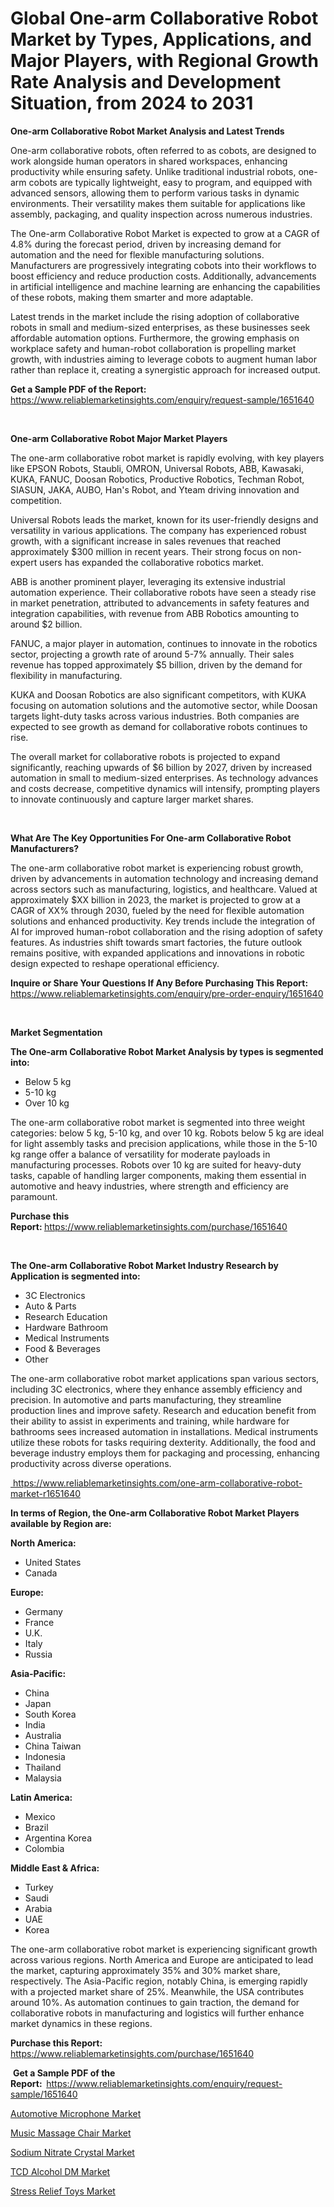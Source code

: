 <p><h1>Global One-arm Collaborative Robot Market by Types, Applications, and Major Players, with Regional Growth Rate Analysis and Development Situation, from 2024 to 2031</h1></p><p><strong>One-arm Collaborative Robot Market Analysis and Latest Trends</strong></p>
<p><p>One-arm collaborative robots, often referred to as cobots, are designed to work alongside human operators in shared workspaces, enhancing productivity while ensuring safety. Unlike traditional industrial robots, one-arm cobots are typically lightweight, easy to program, and equipped with advanced sensors, allowing them to perform various tasks in dynamic environments. Their versatility makes them suitable for applications like assembly, packaging, and quality inspection across numerous industries.</p><p>The One-arm Collaborative Robot Market is expected to grow at a CAGR of 4.8% during the forecast period, driven by increasing demand for automation and the need for flexible manufacturing solutions. Manufacturers are progressively integrating cobots into their workflows to boost efficiency and reduce production costs. Additionally, advancements in artificial intelligence and machine learning are enhancing the capabilities of these robots, making them smarter and more adaptable.</p><p>Latest trends in the market include the rising adoption of collaborative robots in small and medium-sized enterprises, as these businesses seek affordable automation options. Furthermore, the growing emphasis on workplace safety and human-robot collaboration is propelling market growth, with industries aiming to leverage cobots to augment human labor rather than replace it, creating a synergistic approach for increased output.</p></p>
<p><strong>Get a Sample PDF of the Report:&nbsp;</strong> <a href="https://www.reliablemarketinsights.com/enquiry/request-sample/1651640?utm_campaign=1331&utm_medium=2&utm_source=Github&utm_content=ia&utm_term=26092024&utm_id=one-arm-collaborative-robot">https://www.reliablemarketinsights.com/enquiry/request-sample/1651640</a></p>
<p>&nbsp;</p>
<p><strong>One-arm Collaborative Robot Major Market Players</strong></p>
<p><p>The one-arm collaborative robot market is rapidly evolving, with key players like EPSON Robots, Staubli, OMRON, Universal Robots, ABB, Kawasaki, KUKA, FANUC, Doosan Robotics, Productive Robotics, Techman Robot, SIASUN, JAKA, AUBO, Han's Robot, and Yteam driving innovation and competition. </p><p>Universal Robots leads the market, known for its user-friendly designs and versatility in various applications. The company has experienced robust growth, with a significant increase in sales revenues that reached approximately $300 million in recent years. Their strong focus on non-expert users has expanded the collaborative robotics market.</p><p>ABB is another prominent player, leveraging its extensive industrial automation experience. Their collaborative robots have seen a steady rise in market penetration, attributed to advancements in safety features and integration capabilities, with revenue from ABB Robotics amounting to around $2 billion.</p><p>FANUC, a major player in automation, continues to innovate in the robotics sector, projecting a growth rate of around 5-7% annually. Their sales revenue has topped approximately $5 billion, driven by the demand for flexibility in manufacturing.</p><p>KUKA and Doosan Robotics are also significant competitors, with KUKA focusing on automation solutions and the automotive sector, while Doosan targets light-duty tasks across various industries. Both companies are expected to see growth as demand for collaborative robots continues to rise.</p><p>The overall market for collaborative robots is projected to expand significantly, reaching upwards of $6 billion by 2027, driven by increased automation in small to medium-sized enterprises. As technology advances and costs decrease, competitive dynamics will intensify, prompting players to innovate continuously and capture larger market shares.</p></p>
<p>&nbsp;</p>
<p><strong>What Are The Key Opportunities For One-arm Collaborative Robot Manufacturers?</strong></p>
<p><p>The one-arm collaborative robot market is experiencing robust growth, driven by advancements in automation technology and increasing demand across sectors such as manufacturing, logistics, and healthcare. Valued at approximately $XX billion in 2023, the market is projected to grow at a CAGR of XX% through 2030, fueled by the need for flexible automation solutions and enhanced productivity. Key trends include the integration of AI for improved human-robot collaboration and the rising adoption of safety features. As industries shift towards smart factories, the future outlook remains positive, with expanded applications and innovations in robotic design expected to reshape operational efficiency.</p></p>
<p><strong>Inquire or Share Your Questions If Any Before Purchasing This Report:</strong> <a href="https://www.reliablemarketinsights.com/enquiry/pre-order-enquiry/1651640?utm_campaign=1331&utm_medium=2&utm_source=Github&utm_content=ia&utm_term=26092024&utm_id=one-arm-collaborative-robot">https://www.reliablemarketinsights.com/enquiry/pre-order-enquiry/1651640</a></p>
<p>&nbsp;</p>
<p><strong>Market Segmentation</strong></p>
<p><strong>The One-arm Collaborative Robot Market Analysis by types is segmented into:</strong></p>
<p><ul><li>Below 5 kg</li><li>5-10 kg</li><li>Over 10 kg</li></ul></p>
<p><p>The one-arm collaborative robot market is segmented into three weight categories: below 5 kg, 5-10 kg, and over 10 kg. Robots below 5 kg are ideal for light assembly tasks and precision applications, while those in the 5-10 kg range offer a balance of versatility for moderate payloads in manufacturing processes. Robots over 10 kg are suited for heavy-duty tasks, capable of handling larger components, making them essential in automotive and heavy industries, where strength and efficiency are paramount.</p></p>
<p><strong>Purchase this Report:&nbsp;</strong><a href="https://www.reliablemarketinsights.com/purchase/1651640?utm_campaign=1331&utm_medium=2&utm_source=Github&utm_content=ia&utm_term=26092024&utm_id=one-arm-collaborative-robot">https://www.reliablemarketinsights.com/purchase/1651640</a></p>
<p>&nbsp;</p>
<p><strong>The One-arm Collaborative Robot Market Industry Research by Application is segmented into:</strong></p>
<p><ul><li>3C Electronics</li><li>Auto & Parts</li><li>Research Education</li><li>Hardware Bathroom</li><li>Medical Instruments</li><li>Food & Beverages</li><li>Other</li></ul></p>
<p><p>The one-arm collaborative robot market applications span various sectors, including 3C electronics, where they enhance assembly efficiency and precision. In automotive and parts manufacturing, they streamline production lines and improve safety. Research and education benefit from their ability to assist in experiments and training, while hardware for bathrooms sees increased automation in installations. Medical instruments utilize these robots for tasks requiring dexterity. Additionally, the food and beverage industry employs them for packaging and processing, enhancing productivity across diverse operations.</p></p>
<p><a href="https://www.reliablemarketinsights.com/one-arm-collaborative-robot-market-r1651640?utm_campaign=1331&utm_medium=2&utm_source=Github&utm_content=ia&utm_term=26092024&utm_id=one-arm-collaborative-robot">&nbsp;https://www.reliablemarketinsights.com/one-arm-collaborative-robot-market-r1651640</a></p>
<p><strong>In terms of Region, the One-arm Collaborative Robot Market Players available by Region are:</strong></p>
<p>
    <p> <strong> North America: </strong>
        <ul>
            <li>United States</li>
            <li>Canada</li>
        </ul>
        </p> 
    <p> <strong> Europe: </strong>
        <ul>
            <li>Germany</li>
            <li>France</li>
            <li>U.K.</li>
            <li>Italy</li>
            <li>Russia</li>
        </ul>
        </p> 
    <p> <strong> Asia-Pacific: </strong>
        <ul>
            <li>China</li>
            <li>Japan</li>
            <li>South Korea</li>
            <li>India</li>
            <li>Australia</li>
            <li>China Taiwan</li>
            <li>Indonesia</li>
            <li>Thailand</li>
            <li>Malaysia</li>
        </ul>
        </p> 
    <p> <strong> Latin America: </strong>
        <ul>
            <li>Mexico</li>
            <li>Brazil</li>
            <li>Argentina Korea</li>
            <li>Colombia</li>
        </ul>
        </p> 
    <p> <strong> Middle East & Africa: </strong>
        <ul>
            <li>Turkey</li>
            <li>Saudi</li>
            <li>Arabia</li>
            <li>UAE</li>
            <li>Korea</li>
        </ul>
    </p>
    </p>
<p><p>The one-arm collaborative robot market is experiencing significant growth across various regions. North America and Europe are anticipated to lead the market, capturing approximately 35% and 30% market share, respectively. The Asia-Pacific region, notably China, is emerging rapidly with a projected market share of 25%. Meanwhile, the USA contributes around 10%. As automation continues to gain traction, the demand for collaborative robots in manufacturing and logistics will further enhance market dynamics in these regions.</p></p>
<p><strong>Purchase this Report: </strong><a href="https://www.reliablemarketinsights.com/purchase/1651640?utm_campaign=1331&utm_medium=2&utm_source=Github&utm_content=ia&utm_term=26092024&utm_id=one-arm-collaborative-robot">https://www.reliablemarketinsights.com/purchase/1651640</a></p>
<p>&nbsp;<strong>Get a Sample PDF of the Report:&nbsp;&nbsp;</strong><a href="https://www.reliablemarketinsights.com/enquiry/request-sample/1651640?utm_campaign=1331&utm_medium=2&utm_source=Github&utm_content=ia&utm_term=26092024&utm_id=one-arm-collaborative-robot">https://www.reliablemarketinsights.com/enquiry/request-sample/1651640</a></p>
<p><strong></strong></p>
<p><p><a href="https://www.linkedin.com/pulse/automotive-microphone-market-investigation-industry-evolution-stwvf?utm_campaign=1331&utm_medium=2&utm_source=Github&utm_content=ia&utm_term=26092024&utm_id=one-arm-collaborative-robot">Automotive Microphone Market</a></p><p><a href="https://issuu.com/reportprime-2/docs/music-massage-chair-market-size-203_cf9eacef45c0c8?utm_campaign=1331&utm_medium=2&utm_source=Github&utm_content=ia&utm_term=26092024&utm_id=one-arm-collaborative-robot">Music Massage Chair Market</a></p><p><a href="https://github.com/joannesouthgate/Market-Research-Report-List-5/blob/main/sodium-nitrate-crystal-market.md?utm_campaign=1331&utm_medium=2&utm_source=Github&utm_content=ia&utm_term=26092024&utm_id=one-arm-collaborative-robot">Sodium Nitrate Crystal Market</a></p><p><a href="https://www.linkedin.com/pulse/tcd-alcohol-dm-market-investigation-industry-evolution-forecast-1ka3f?utm_campaign=1331&utm_medium=2&utm_source=Github&utm_content=ia&utm_term=26092024&utm_id=one-arm-collaborative-robot">TCD Alcohol DM Market</a></p><p><a href="https://issuu.com/reportprime-2/docs/stress-relief-toys-market-size-2030_ecfc2d8429abfd?utm_campaign=1331&utm_medium=2&utm_source=Github&utm_content=ia&utm_term=26092024&utm_id=one-arm-collaborative-robot">Stress Relief Toys Market</a></p></p>